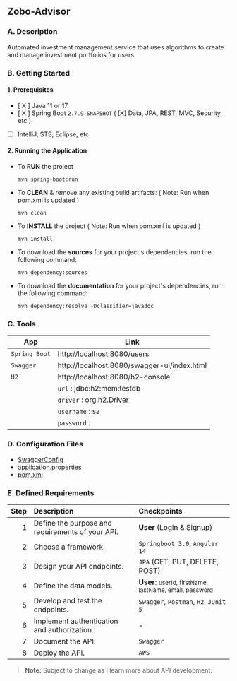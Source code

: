 ## Zobo-Advisor
### A. Description 
Automated investment management service that uses algorithms to create and manage investment portfolios for users.

### B. Getting Started
#### 1. Prerequisites
- [ X ] Java 11 or 17
- [ X ] Spring Boot `2.7.9-SNAPSHOT` (
    [X] Data, JPA, REST, MVC, Security, etc.)
- [ ] IntelliJ, STS, Eclipse, etc.

#### 2. Running the Application
- To **RUN** the project
    ```mvn
    mvn spring-boot:run
    ```
- To **CLEAN** & remove any existing build artifacts: ( Note: Run when pom.xml is updated )
    ```mvn
    mvn clean 
    ```
- To **INSTALL** the project  ( Note: Run when pom.xml is updated )
   ```mvn
   mvn install 
   ```
- To download the **sources** for your project's dependencies, run the following command:
    ```mvn
    mvn dependency:sources
    ```
- To download the **documentation** for your project's dependencies, run the following command:
    ```mvn
    mvn dependency:resolve -Dclassifier=javadoc
    ```
### C. Tools

| App           | Link                                        |
|---------------|---------------------------------------------|
| `Spring Boot` | http://localhost:8080/users                 |
| `Swagger`     | http://localhost:8080/swagger-ui/index.html |
| `H2`          | http://localhost:8080/h2-console            |
|               | `url` : jdbc:h2:mem:testdb                  |
|               | `driver` : org.h2.Driver                    |
|               | `username` : sa                             |
|               | `password` :                                |

### D. Configuration Files
- [SwaggerConfig](src/main/java/com/demo/io/SwaggerConfig.java)
- [application.properties](src/main/resources/application.properties)
- [pom.xml](pom.xml)

### E. Defined Requirements
| Step | Description                                      | Checkpoints                                                           |
|-----:|:-------------------------------------------------|:----------------------------------------------------------------------|
|    1 | Define the purpose and requirements of your API. | **User** (Login & Signup)                                             |
|    2 | Choose a framework.                              | `Springboot 3.0`, `Angular 14`                                        |
|    3 | Design your API endpoints.                       | `JPA` (GET, PUT, DELETE, POST)                                        |
|    4 | Define the data models.                          | **User**: <small>userId, firstName, lastName, email, password</small> |
|    5 | Develop and test the endpoints.                  | `Swagger`, `Postman`, `H2`, `JUnit 5`                  |
|    6 | Implement authentication and authorization.      | -                                                                     |
|    7 | Document the API.                                | `Swagger`                                                             |
|    8 | Deploy the API.                                  | `AWS`                                                                 |

> **Note:** Subject to change as I learn more about API development.
